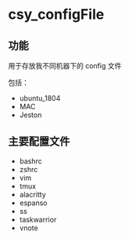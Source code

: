 # csy_configFile

## 功能

用于存放我不同机器下的 config 文件

包括：
- ubuntu_1804
- MAC
- Jeston


## 主要配置文件

- bashrc
- zshrc
- vim
- tmux
- alacritty
- espanso
- ss
- taskwarrior
- vnote

